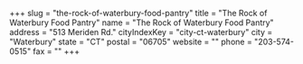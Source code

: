 +++
slug = "the-rock-of-waterbury-food-pantry"
title = "The Rock of Waterbury Food Pantry"
name = "The Rock of Waterbury Food Pantry"
address = "513 Meriden Rd."
cityIndexKey = "city-ct-waterbury"
city = "Waterbury"
state = "CT"
postal = "06705"
website = ""
phone = "203-574-0515"
fax = ""
+++

